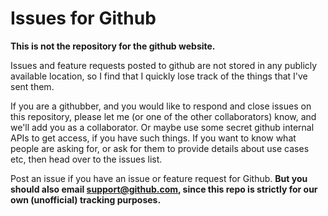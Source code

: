 # Issues for Github

**This is not the repository for the github website.**

Issues and feature requests posted to github are not stored in any
publicly available location, so I find that I quickly lose track of
the things that I've sent them.

If you are a githubber, and you would like to respond and close issues
on this repository, please let me (or one of the other collaborators)
know, and we'll add you as a collaborator.  Or maybe use some secret
github internal APIs to get access, if you have such things.  If you
want to know what people are asking for, or ask for them to provide
details about use cases etc, then head over to the issues list.

Post an issue if you have an issue or feature request for Github.  **But
you should also email support@github.com, since this repo is strictly
for our own (unofficial) tracking purposes.**
